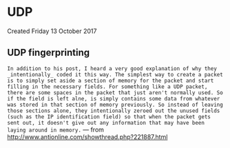 # UDP
Created Friday 13 October 2017

UDP fingerprinting
------------------
``In addition to his post, I heard a very good explanation of why they _intentionally_ coded it this way. The simplest way to create a packet is to simply set aside a section of memory for the packet and start filling in the necessary fields. For something like a UDP packet, there are some spaces in the packet that just aren't normally used. So if the field is left alne, is simply contains some data from whatever was stored in that section of memory previously. So instead of leaving those sections alone, they intentionally zeroed out the unused fields (such as the IP identification field) so that when the packet gets sent out, it doesn't give out any information that may have been laying around in memory.`` 
— from <http://www.antionline.com/showthread.php?221887.html>

